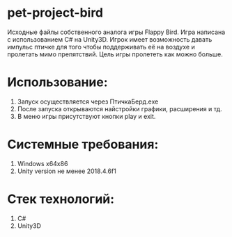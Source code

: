 # pet-project-bird
Исходные файлы собственного аналога игры Flappy Bird. Игра написана с использованием C# на Unity3D. Игрок имеет возможность давать импульс птичке для того чтобы поддерживать её на воздухе и пролетать мимо препятствий. Цель игры пролететь как можно больше.

# Использование:
1. Запуск осуществляется через ПтичкаБерд.exe
2. После запуска открываются найстройки графики, расширения и тд.
3. В меню игры присутствуют кнопки play и exit.
   
# Системные требования:
1. Windows x64x86
2. Unity version не менее 2018.4.6f1
   
# Стек технологий:
1. C#
2. Unity3D
